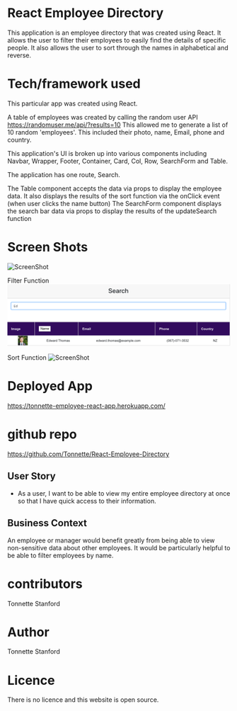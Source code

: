 # React Employee Directory

This application is an employee directory that was created using React. It allows the user to filter their employees to easily find the details of specific people. It also allows the user to sort through the names in alphabetical and reverse. 


  # Tech/framework used
This particular app was created using React.

A table of employees was created by calling the random user API 
https://randomuser.me/api/?results=10
This allowed me to generate a list of 10 random 'employees'. This included their photo, name, Email, phone and country. 

This application's UI is broken up into various components including Navbar, Wrapper, Footer, Container, Card, Col, Row, SearchForm and Table.

The application has one route, Search. 

The Table component accepts the data via props to display the employee data. It also displays the results of the sort function via the onClick event (when user clicks the name button)
The SearchForm component displays the search bar data via props to display the results of the updateSearch function  


# Screen Shots
![ScreenShot](hhttps://github.com/Tonnette/React-Employee-Directory/blob/master/MyScreenShots/Overall.png)

Filter Function
![ScreenShot](https://github.com/Tonnette/React-Employee-Directory/blob/master/MyScreenShots/Filter.png)

Sort Function
![ScreenShot](https://github.com/Tonnette/React-Employee-Directory/blob/master/MySrceenShots/Sort.png)

# Deployed App
https://tonnette-employee-react-app.herokuapp.com/

# github repo
https://github.com/Tonnette/React-Employee-Directory

## User Story

* As a user, I want to be able to view my entire employee directory at once so that I have quick access to their information.

## Business Context

An employee or manager would benefit greatly from being able to view non-sensitive data about other employees. It would be particularly helpful to be able to filter employees by name.

# contributors
Tonnette Stanford

# Author
Tonnette Stanford

# Licence
There is no licence and this website is open source.